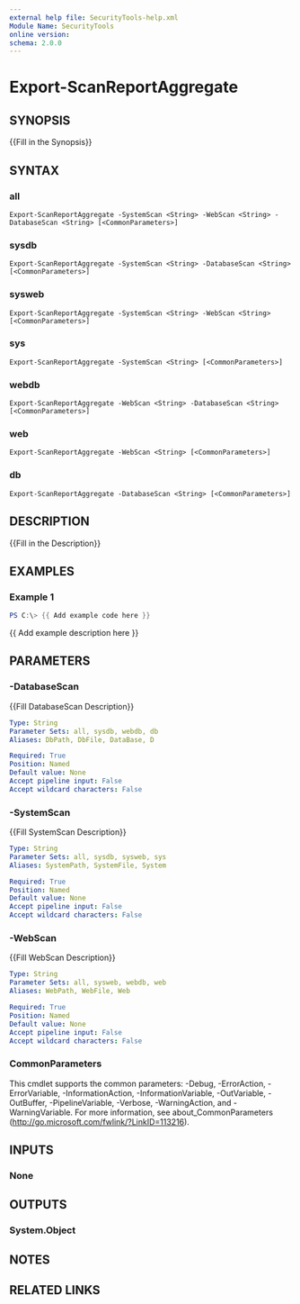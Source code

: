 ```yaml
---
external help file: SecurityTools-help.xml
Module Name: SecurityTools
online version:
schema: 2.0.0
---
```


# Export-ScanReportAggregate

## SYNOPSIS
{{Fill in the Synopsis}}

## SYNTAX

### all
```
Export-ScanReportAggregate -SystemScan <String> -WebScan <String> -DatabaseScan <String> [<CommonParameters>]
```

### sysdb
```
Export-ScanReportAggregate -SystemScan <String> -DatabaseScan <String> [<CommonParameters>]
```

### sysweb
```
Export-ScanReportAggregate -SystemScan <String> -WebScan <String> [<CommonParameters>]
```

### sys
```
Export-ScanReportAggregate -SystemScan <String> [<CommonParameters>]
```

### webdb
```
Export-ScanReportAggregate -WebScan <String> -DatabaseScan <String> [<CommonParameters>]
```

### web
```
Export-ScanReportAggregate -WebScan <String> [<CommonParameters>]
```

### db
```
Export-ScanReportAggregate -DatabaseScan <String> [<CommonParameters>]
```

## DESCRIPTION
{{Fill in the Description}}

## EXAMPLES

### Example 1
```powershell
PS C:\> {{ Add example code here }}
```

{{ Add example description here }}

## PARAMETERS

### -DatabaseScan
{{Fill DatabaseScan Description}}

```yaml
Type: String
Parameter Sets: all, sysdb, webdb, db
Aliases: DbPath, DbFile, DataBase, D

Required: True
Position: Named
Default value: None
Accept pipeline input: False
Accept wildcard characters: False
```

### -SystemScan
{{Fill SystemScan Description}}

```yaml
Type: String
Parameter Sets: all, sysdb, sysweb, sys
Aliases: SystemPath, SystemFile, System

Required: True
Position: Named
Default value: None
Accept pipeline input: False
Accept wildcard characters: False
```

### -WebScan
{{Fill WebScan Description}}

```yaml
Type: String
Parameter Sets: all, sysweb, webdb, web
Aliases: WebPath, WebFile, Web

Required: True
Position: Named
Default value: None
Accept pipeline input: False
Accept wildcard characters: False
```

### CommonParameters
This cmdlet supports the common parameters: -Debug, -ErrorAction, -ErrorVariable, -InformationAction, -InformationVariable, -OutVariable, -OutBuffer, -PipelineVariable, -Verbose, -WarningAction, and -WarningVariable.
For more information, see about_CommonParameters (http://go.microsoft.com/fwlink/?LinkID=113216).

## INPUTS

### None

## OUTPUTS

### System.Object
## NOTES

## RELATED LINKS
